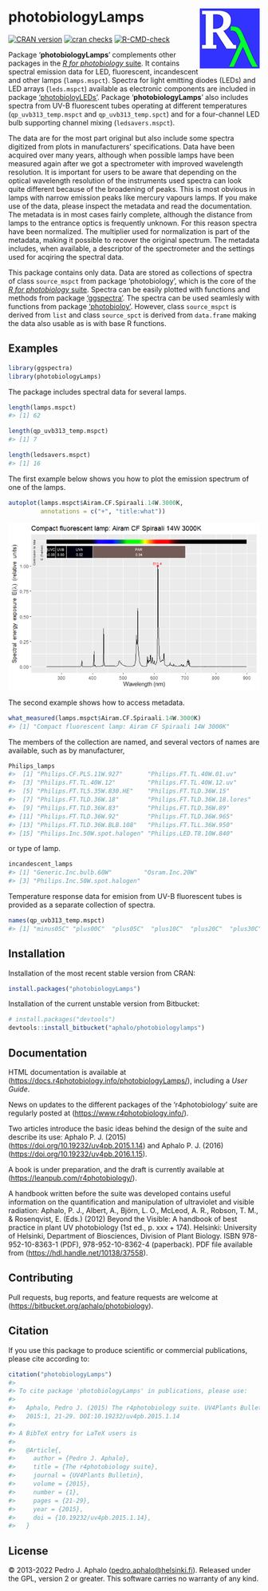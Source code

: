 
# photobiologyLamps <img src="man/figures/logo.png" align="right" width="120" />

<!-- badges: start -->

[![CRAN
version](https://www.r-pkg.org/badges/version-last-release/photobiologyLamps)](https://cran.r-project.org/package=photobiologyLamps)
[![cran
checks](https://cranchecks.info/badges/worst/photobiologyLamps)](https://cran.r-project.org/web/checks/check_results_photobiologyLamps.html)
[![R-CMD-check](https://github.com/aphalo/photobiologyLamps/workflows/R-CMD-check/badge.svg)](https://github.com/aphalo/photobiologyLamps/actions)
<!-- badges: end -->

Package ‘**photobiologyLamps**’ complements other packages in the [*R
for photobiology* suite](https://www.r4photobiology.info/). It contains
spectral emission data for LED, fluorescent, incandescent and other
lamps (`lamps.mspct`). Spectra for light emitting diodes (LEDs) and LED
arrays (`leds.mspct`) available as electronic components are included in
package
[‘photobioloyLEDs’](https://docs.r4photobiology.info/photobiologyLEDs/).
Package ‘**photobiologyLamps**’ also includes spectra from UV-B
fluorescent tubes operating at different temperatures
(`qp_uvb313_temp.mspct` and `qp_uvb313_temp.spct`) and for a
four-channel LED bulb supporting channel mixing (`ledsavers.mspct`).

The data are for the most part original but also include some spectra
digitized from plots in manufacturers’ specifications. Data have been
acquired over many years, although when possible lamps have been
measured again after we got a spectrometer with improved wavelength
resolution. It is important for users to be aware that depending on the
optical wavelength resolution of the instruments used spectra can look
quite different because of the broadening of peaks. This is most obvious
in lamps with narrow emission peaks like mercury vapours lamps. If you
make use of the data, please inspect the metadata and read the
documentation. The metadata is in most cases fairly complete, although
the distance from lamps to the entrance optics is frequently unknown.
For this reason spectra have been normalized. The multiplier used for
normalization is part of the metadata, making it possible to recover the
original spectrum. The metadata includes, when available, a descriptor
of the spectrometer and the settings used for acqiring the spectral
data.

This package contains only data. Data are stored as collections of
spectra of class `source_mspct` from package ‘photobiology’, which is
the core of the [*R for photobiology*
suite](https://www.r4photobiology.info/). Spectra can be easily plotted
with functions and methods from package
[‘ggspectra’](https://docs.r4photobiology.info/ggspectra/). The spectra
can be used seamlesly with functions from package
[‘photobioloy’](https://docs.r4photobiology.info/photobiology/).
However, class `source_mspct` is derived from `list` and class
`source_spct` is derived from `data.frame` making the data also usable
as is with base R functions.

## Examples

``` r
library(ggspectra)
library(photobiologyLamps)
```

The package includes spectral data for several lamps.

``` r
length(lamps.mspct)
#> [1] 62
```

``` r
length(qp_uvb313_temp.mspct)
#> [1] 7
```

``` r
length(ledsavers.mspct)
#> [1] 16
```

The first example below shows you how to plot the emission spectrum of
one of the lamps.

``` r
autoplot(lamps.mspct$Airam.CF.Spiraali.14W.3000K,
         annotations = c("+", "title:what"))
```

![](man/figures/README-example1-1.png)<!-- -->

The second example shows how to access metadata.

``` r
what_measured(lamps.mspct$Airam.CF.Spiraali.14W.3000K)
#> [1] "Compact fluorescent lamp: Airam CF Spiraali 14W 3000K"
```

The members of the collection are named, and several vectors of names
are available, such as by manufacturer,

``` r
Philips_lamps
#>  [1] "Philips.CF.PLS.11W.927"       "Philips.FT.TL.40W.01.uv"     
#>  [3] "Philips.FT.TL.40W.12"         "Philips.FT.TL.40W.12.uv"     
#>  [5] "Philips.FT.TL5.35W.830.HE"    "Philips.FT.TLD.36W.15"       
#>  [7] "Philips.FT.TLD.36W.18"        "Philips.FT.TLD.36W.18.lores" 
#>  [9] "Philips.FT.TLD.36W.83"        "Philips.FT.TLD.36W.89"       
#> [11] "Philips.FT.TLD.36W.92"        "Philips.FT.TLD.36W.965"      
#> [13] "Philips.FT.TLD.36W.BLB.108"   "Philips.FT.TLL.36W.950"      
#> [15] "Philips.Inc.50W.spot.halogen" "Philips.LED.T8.10W.840"
```

or type of lamp.

``` r
incandescent_lamps
#> [1] "Generic.Inc.bulb.60W"         "Osram.Inc.20W"               
#> [3] "Philips.Inc.50W.spot.halogen"
```

Temperature response data for emision from UV-B fluorescent tubes is
provided as a separate collection of spectra.

``` r
names(qp_uvb313_temp.mspct)
#> [1] "minus05C" "plus00C"  "plus05C"  "plus10C"  "plus20C"  "plus30C"  "plus35C"
```

## Installation

Installation of the most recent stable version from CRAN:

``` r
install.packages("photobiologyLamps")
```

Installation of the current unstable version from Bitbucket:

``` r
# install.packages("devtools")
devtools::install_bitbucket("aphalo/photobiologylamps")
```

## Documentation

HTML documentation is available at
(<https://docs.r4photobiology.info/photobiologyLamps/>), including a
*User Guide*.

News on updates to the different packages of the ‘r4photobiology’ suite
are regularly posted at (<https://www.r4photobiology.info/>).

Two articles introduce the basic ideas behind the design of the suite
and describe its use: Aphalo P. J. (2015)
(<https://doi.org/10.19232/uv4pb.2015.1.14>) and Aphalo P. J. (2016)
(<https://doi.org/10.19232/uv4pb.2016.1.15>).

A book is under preparation, and the draft is currently available at
(<https://leanpub.com/r4photobiology/>).

A handbook written before the suite was developed contains useful
information on the quantification and manipulation of ultraviolet and
visible radiation: Aphalo, P. J., Albert, A., Björn, L. O., McLeod, A.
R., Robson, T. M., & Rosenqvist, E. (Eds.) (2012) Beyond the Visible: A
handbook of best practice in plant UV photobiology (1st ed., p. xxx +
174). Helsinki: University of Helsinki, Department of Biosciences,
Division of Plant Biology. ISBN 978-952-10-8363-1 (PDF),
978-952-10-8362-4 (paperback). PDF file available from
(<https://hdl.handle.net/10138/37558>).

## Contributing

Pull requests, bug reports, and feature requests are welcome at
(<https://bitbucket.org/aphalo/photobiology>).

## Citation

If you use this package to produce scientific or commercial
publications, please cite according to:

``` r
citation("photobiologyLamps")
#> 
#> To cite package 'photobiologyLamps' in publications, please use:
#> 
#>   Aphalo, Pedro J. (2015) The r4photobiology suite. UV4Plants Bulletin,
#>   2015:1, 21-29. DOI:10.19232/uv4pb.2015.1.14
#> 
#> A BibTeX entry for LaTeX users is
#> 
#>   @Article{,
#>     author = {Pedro J. Aphalo},
#>     title = {The r4photobiology suite},
#>     journal = {UV4Plants Bulletin},
#>     volume = {2015},
#>     number = {1},
#>     pages = {21-29},
#>     year = {2015},
#>     doi = {10.19232/uv4pb.2015.1.14},
#>   }
```

## License

© 2013-2022 Pedro J. Aphalo (<pedro.aphalo@helsinki.fi>). Released under
the GPL, version 2 or greater. This software carries no warranty of any
kind.
